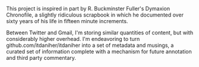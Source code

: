 This project is inspired in part by R. Buckminster Fuller's Dymaxion Chronofile, a slightly ridiculous scrapbook in which he documented over sixty years of his life in fifteen minute increments.

Between Twitter and Gmail, I'm storing similar quantities of content, but with considerably higher overhead. I'm endeavoring to turn github.com/itdaniher/itdaniher into a set of metadata and musings, a curated set of information complete with a mechanism for future annotation and third party commentary.
